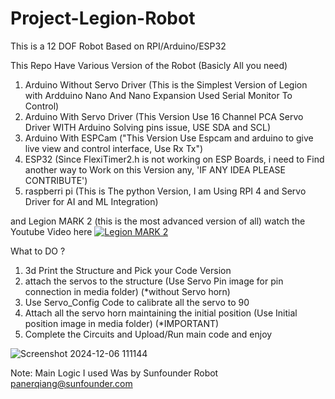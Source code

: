# Project-Legion-Robot
 This is a 12 DOF Robot Based on RPI/Arduino/ESP32
    
This Repo Have Various Version of the Robot (Basicly All you need)

1. Arduino Without Servo Driver (This is the Simplest Version of Legion with Ardduino Nano And Nano Expansion Used Serial Monitor To Control)
2. Arduino With Servo Driver (This Version Use 16 Channel PCA Servo Driver WITH Arduino Solving pins issue, USE SDA and SCL)
3. Arduino With ESPCam  ("This Version Use Espcam and arduino to give live view and control interface, Use Rx Tx")
4. ESP32 (Since FlexiTimer2.h is not working on ESP Boards, i need to Find another way to Work on this Version any, 'IF ANY IDEA PLEASE CONTRIBUTE')
5. raspberri pi (This is The python Version, I am Using RPI 4 and Servo Driver for AI and ML Integration)

and Legion MARK 2 (this is the most advanced version of all)
watch the Youtube Video here 
[![Legion MARK 2](https://img.youtube.com/vi/k1hns6NKTCY/0.jpg)](https://www.youtube.com/watch?v=k1hns6NKTCY)

What to DO ?
1. 3d Print the Structure and Pick your Code Version
2. attach the servos to the structure (Use Servo Pin image for pin connection in media folder) (*without Servo horn)
3. Use Servo_Config Code to calibrate all the servo to 90
4. Attach all the servo horn maintaining the initial position (Use Initial position image in media folder) (*IMPORTANT)
5. Complete the Circuits and Upload/Run main code and enjoy

![Screenshot 2024-12-06 111144](https://github.com/user-attachments/assets/2d18a6cd-879f-407e-b778-d44b60fc827b)

Note: 
Main Logic I used Was by Sunfounder Robot
panerqiang@sunfounder.com
